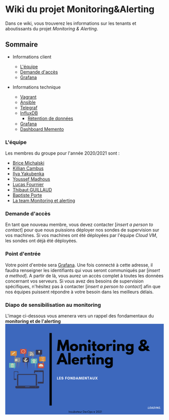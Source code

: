 # Wiki du projet Monitoring&Alerting

Dans ce wiki, vous trouverez les informations sur les tenants et aboutissants du projet _Monitoring & Alerting_.
## Sommaire
- Informations client
  - [L'équipe](#léquipe)
  - [Demande d'accès](#demande-daccès)
  - [Grafana](#point-dentrée)

- Informations technique
    - [Vagrant](./Vagrant.md)
    - [Ansible](./Ansible.md)
    - [Telegraf](./Telegraf.md)
    - [InfluxDB](./InfluxDB.md)
      - [Rétention de données](./Retention-de-données.md)
    - [Grafana](./Grafana.md)
    - [Dashboard Memento](./Ajout-de-dashboard.md)

### L'équipe

Les membres du groupe pour l'année 2020/2021 sont :
- [Brice Michalski](mailto:brice.michalsky@ynov.com)
- [Killian Cambus](mailto:killian.cambus@ynov.com)
- [Ilya Yakubenka](mailto:ilya.yakubenka@ynov.com)
- [Youssef Madhous](mailto:youssef.madhous@ynov.com)
- [Lucas Fournier](mailto:lucas.fournier@ynov.com)
- [Thibaut GUILLAUD](mailto:thibaut.guillaud@ynov.com)
- [Baptiste Porte](mailto:baptiste.porte@ynov.com)
- [La team Monitoring et alerting](mailto:brice.michalsky@ynov.com,killian.cambus@ynov.com,ilya.yakubenka@ynov.com,youssef.madhous@ynov.com,lucas.fournier@ynov.com,thibaut.guillaud@ynov.com,baptiste.porte@ynov.com)

### Demande d'accès

En tant que nouveau membre, vous devez contacter [_insert a person to contact_] pour que nous puissions déployer nos sondes de supervision sur vos machines. Si vos machines ont été déployées par l'équipe _Cloud VM_, les sondes ont déjà été déployées.

### Point d'entrée

Votre point d'entrée sera [Grafana](https://127.0.0.1). Une fois connecté à cette adresse, il faudra renseigner les identifiants qui vous seront communiqués par [_insert a method_].
A partir de là, vous aurez un accès complet à toutes les données concernant vos serveurs.
Si vous avez des besoins de supervision spécifiques, n'hésitez pas à contacter [_insert a person to contact_] afin que nos équipes puissent répondre à votre besoin dans les meilleurs délais.

### Diapo de sensibilisation au monitoring

L'image ci-dessous vous amenera vers un rappel des fondamentaux du **monitoring et de l'alerting**\
[![fondamentaux](img/fondamentaux_monitoring.png)](https://www.canva.com/design/DAEYWIv36vs/i__qTSk9RmeLl26MFfAvEQ/view)